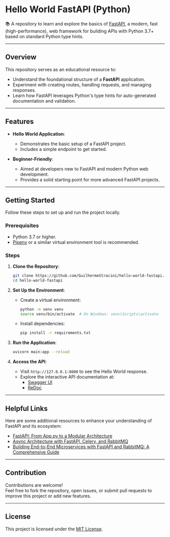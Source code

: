 # Hello World FastAPI (Python)

📚 A repository to learn and explore the basics of [FastAPI](https://fastapi.tiangolo.com/), a modern, fast (high-performance), web framework for building APIs with Python 3.7+ based on standard Python type hints.

---

## Overview

This repository serves as an educational resource to:

- Understand the foundational structure of a **FastAPI** application.
- Experiment with creating routes, handling requests, and managing responses.
- Learn how FastAPI leverages Python's type hints for auto-generated documentation and validation.

---

## Features

- **Hello World Application**:
  - Demonstrates the basic setup of a FastAPI project.
  - Includes a simple endpoint to get started.

- **Beginner-Friendly**:
  - Aimed at developers new to FastAPI and modern Python web development.
  - Provides a solid starting point for more advanced FastAPI projects.

---

## Getting Started

Follow these steps to set up and run the project locally.

### Prerequisites

- Python 3.7 or higher.
- [Pipenv](https://pipenv.pypa.io/en/latest/) or a similar virtual environment tool is recommended.

### Steps

1. **Clone the Repository**:
   ```bash
   git clone https://github.com/GuilhermeStracini/hello-world-fastapi.git
   cd hello-world-fastapi
   ```

2. **Set Up the Environment**:
   - Create a virtual environment:
     ```bash
     python -m venv venv
     source venv/bin/activate  # On Windows: venv\Scripts\activate
     ```
   - Install dependencies:
     ```bash
     pip install -r requirements.txt
     ```

3. **Run the Application**:
   ```bash
   uvicorn main:app --reload
   ```

4. **Access the API**:
   - Visit `http://127.0.0.1:8000` to see the Hello World response.
   - Explore the interactive API documentation at:
     - [Swagger UI](http://127.0.0.1:8000/docs)
     - [ReDoc](http://127.0.0.1:8000/redoc)

---

## Helpful Links

Here are some additional resources to enhance your understanding of FastAPI and its ecosystem:

- [FastAPI: From App.py to a Modular Architecture](https://towardsdev.com/fastapi-from-app-py-to-a-modular-architecture-54ca9e0044eb)
- [Async Architecture with FastAPI, Celery, and RabbitMQ](https://medium.com/cuddle-ai/async-architecture-with-fastapi-celery-and-rabbitmq-c7d029030377)
- [Building End-to-End Microservices with FastAPI and RabbitMQ: A Comprehensive Guide](https://snimkar1905.medium.com/building-microservices-with-fastapi-and-rabbitmq-part1-1104dbd4ad96)

---

## Contribution

Contributions are welcome!  
Feel free to fork the repository, open issues, or submit pull requests to improve this project or add new features.

---

## License

This project is licensed under the [MIT License](LICENSE).
